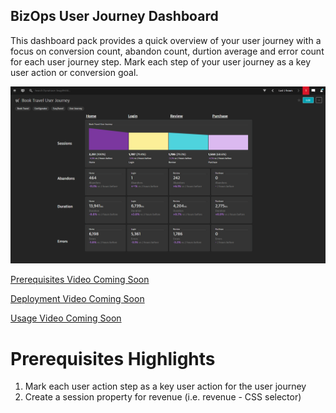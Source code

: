 ## BizOps User Journey Dashboard
This dashboard pack provides a quick overview of your user journey with a focus on conversion count, abandon count, durtion average and error count for each user journey step. Mark each step of your user journey as a key user action or conversion goal.

![User Journey](UJ.png)

[Prerequisites Video Coming Soon]()

[Deployment Video Coming Soon]()

[Usage Video Coming Soon]()

# Prerequisites Highlights

1. Mark each user action step as a key user action for the user journey
2. Create a session property for revenue (i.e. revenue - CSS selector)
